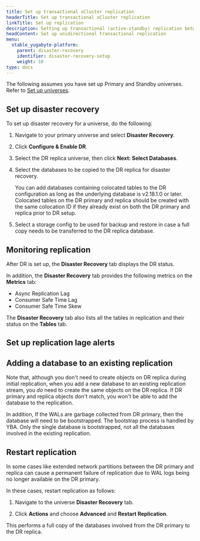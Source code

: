 ```yaml
---
title: Set up transactional xCluster replication
headerTitle: Set up transactional xCluster replication
linkTitle: Set up replication
description: Setting up transactional (active-standby) replication between universes
headContent: Set up unidirectional transactional replication
menu:
  stable_yugabyte-platform:
    parent: disaster-recovery
    identifier: disaster-recovery-setup
    weight: 10
type: docs
---
```


The following assumes you have set up Primary and Standby universes. Refer to [Set up universes](../async-deployment/#set-up-universes).

## Set up disaster recovery

To set up disaster recovery for a universe, do the following:

1. Navigate to your primary universe and select **Disaster Recovery**.

1. Click **Configure & Enable DR**.

1. Select the DR replica universe, then click **Next: Select Databases**.

1. Select the databases to be copied to the DR replica for disaster recovery.

    You can add databases containing colocated tables to the DR configuration as long as the underlying database is v2.18.1.0 or later. Colocated tables on the DR primary and replica should be created with the same colocation ID if they already exist on both the DR primary and replica prior to DR setup.

1. Select a storage config to be used for backup and restore in case a full copy needs to be transferred to the DR replica database.

## Monitoring replication

After DR is set up, the **Disaster Recovery** tab displays the DR status.

In addition, the **Disaster Recovery** tab provides the following metrics on the **Metrics** tab:

- Async Replication Lag
- Consumer Safe Time Lag
- Consumer Safe Time Skew

The **Disaster Recovery** tab also lists all the tables in replication and their status on the **Tables** tab.

## Set up replication lage alerts



## Adding a database to an existing replication

Note that, although you don't need to create objects on DR replica during initial replication, when you add a new database to an existing replication stream, you _do_ need to create the same objects on the DR replica. If DR primary and replica objects don't match, you won't be able to add the database to the replication.

In addition, If the WALs are garbage collected from DR primary, then the database will need to be bootstrapped. The bootstrap process is handled by YBA. Only the single database is bootstrapped, not all the databases involved in the existing replication.

## Restart replication

In some cases like extended network partitions between the DR primary and replica can cause a permanent failure of replication due to WAL logs being no longer available on the DR primary.

In these cases, restart replication as follows:

1. Navigate to the universe **Disaster Recovery** tab.

1. Click **Actions** and choose **Advanced** and **Restart Replication**.

This performs a full copy of the databases involved from the DR primary to the DR replica.
